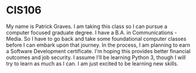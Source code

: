 # CIS106

My name is Patrick Graves. I am taking this class so I can pursue a computer focused graduate degree. I have a B.A. in Communications - Media. So I have to go back and take some foundational computer classes before I can embark upon that journey. In the process, I am planning to earn a Software Development certificate. I'm hoping this provides better financial outcomes and job security. I assume I'll be learning Python 3, though I will try to learn as much as I can. I am just excited to be learning new skills.
